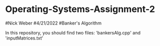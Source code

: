 # Operating-Systems-Assignment-2
#Nick Weber
#4/21/2022
#Banker's Algorithm

In this repository, you should find two files: 'bankersAlg.cpp' and 'inputMatrices.txt' 

